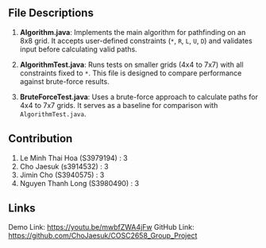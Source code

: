 ## File Descriptions
1. **Algorithm.java**: Implements the main algorithm for pathfinding on an 8x8 grid. It accepts user-defined constraints (`*`, `R`, `L`, `U`, `D`) and validates input before calculating valid paths.

2. **AlgorithmTest.java**: Runs tests on smaller grids (4x4 to 7x7) with all constraints fixed to `*`. This file is designed to compare performance against brute-force results.

3. **BruteForceTest.java**: Uses a brute-force approach to calculate paths for 4x4 to 7x7 grids. It serves as a baseline for comparison with `AlgorithmTest.java`.

## Contribution
1. Le Minh Thai Hoa (S3979194) : 3
2. Cho Jaesuk (s3914532) : 3
3. Jimin Cho (S3940575) : 3
4. Nguyen Thanh Long (S3980490) : 3

## Links
Demo Link: https://youtu.be/mwbfZWA4jFw
GitHub Link: https://github.com/ChoJaesuk/COSC2658_Group_Project